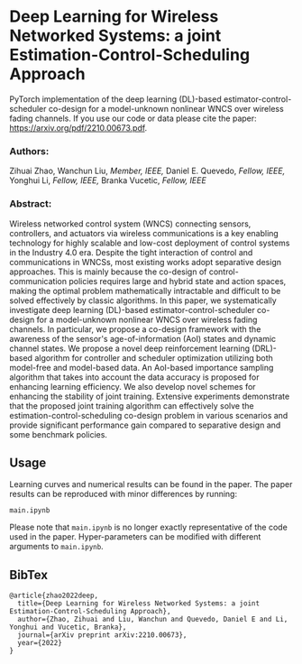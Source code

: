 # Deep Learning for Wireless Networked Systems: a joint Estimation-Control-Scheduling Approach
PyTorch implementation of the deep learning (DL)-based estimator-control-scheduler co-design for a model-unknown nonlinear WNCS over wireless fading channels.
If you use our code or data please cite the paper: https://arxiv.org/pdf/2210.00673.pdf.
### Authors: 
Zihuai Zhao, Wanchun Liu, *Member, IEEE,* Daniel E. Quevedo, *Fellow, IEEE,* Yonghui Li, *Fellow, IEEE,* Branka Vucetic, *Fellow, IEEE* 
### Abstract: 
Wireless networked control system (WNCS) connecting sensors, controllers, and actuators via wireless communications is a key enabling technology for highly scalable and low-cost deployment of control systems in the Industry 4.0 era.
Despite the tight interaction of control and communications in WNCSs, most existing works adopt separative design approaches.
This is mainly because the co-design of control-communication policies requires large and hybrid state and action spaces, making the optimal problem mathematically intractable and difficult to be solved effectively by classic algorithms.
In this paper, we systematically investigate deep learning (DL)-based estimator-control-scheduler co-design for a model-unknown nonlinear WNCS over wireless fading channels.
In particular, we propose a co-design framework with the awareness of the sensor's age-of-information (AoI) states and dynamic channel states.
We propose a novel deep reinforcement learning (DRL)-based algorithm for controller and scheduler optimization utilizing both model-free and model-based data. An AoI-based importance sampling algorithm that takes into account the data accuracy is proposed for enhancing learning efficiency.
We also develop novel schemes for enhancing the stability of joint training. 
Extensive experiments demonstrate that the proposed joint training algorithm can effectively solve the estimation-control-scheduling co-design problem in various scenarios and provide significant performance gain compared to separative design and some benchmark policies.
## Usage
Learning curves and numerical results can be found in the paper. The paper results can be reproduced with minor differences by running:
```
main.ipynb
```
Please note that `main.ipynb` is no longer exactly representative of the code used in the paper. Hyper-parameters can be modified with different arguments to `main.ipynb`. 
## BibTex
```
@article{zhao2022deep,
  title={Deep Learning for Wireless Networked Systems: a joint Estimation-Control-Scheduling Approach},
  author={Zhao, Zihuai and Liu, Wanchun and Quevedo, Daniel E and Li, Yonghui and Vucetic, Branka},
  journal={arXiv preprint arXiv:2210.00673},
  year={2022}
}
```
